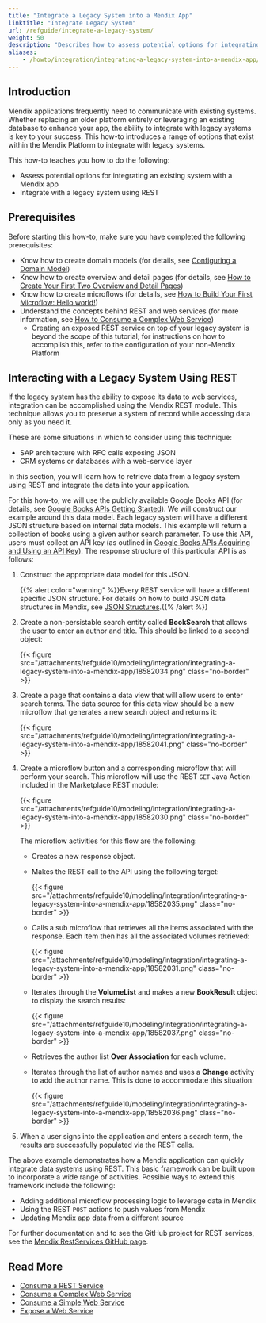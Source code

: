 ```yaml
---
title: "Integrate a Legacy System into a Mendix App"
linktitle: "Integrate Legacy System"
url: /refguide/integrate-a-legacy-system/
weight: 50
description: "Describes how to assess potential options for integrating an existing system with a Mendix app and how to integrate with a legacy system using REST."
aliases: 
    - /howto/integration/integrating-a-legacy-system-into-a-mendix-app/
---
```


## Introduction

Mendix applications frequently need to communicate with existing systems. Whether replacing an older platform entirely or leveraging an existing database to enhance your app, the ability to integrate with legacy systems is key to your success. This how-to introduces a range of options that exist within the Mendix Platform to integrate with legacy systems.

This how-to teaches you how to do the following:

* Assess potential options for integrating an existing system with a Mendix app
* Integrate with a legacy system using REST

## Prerequisites

Before starting this how-to, make sure you have completed the following prerequisites:

* Know how to create domain models (for details, see [Configuring a Domain Model](/refguide/configuring-a-domain-model/))
* Know how to create overview and detail pages (for details, see [How to Create Your First Two Overview and Detail Pages](/howto/front-end/create-your-first-two-overview-and-detail-pages/))
* Know how to create microflows (for details, see [How to Build Your First Microflow: Hello world!](/refguide/triggering-microflow-from-menu-item/))
* Understand the concepts behind REST and web services (for more information, see [How to Consume a Complex Web Service](/howto/integration/consume-a-complex-web-service/))
    * Creating an exposed REST service on top of your legacy system is beyond the scope of this tutorial; for instructions on how to accomplish this, refer to the configuration of your non-Mendix Platform

## Interacting with a Legacy System Using REST

If the legacy system has the ability to expose its data to web services, integration can be accomplished using the Mendix REST module. This technique allows you to preserve a system of record while accessing data only as you need it.

These are some situations in which to consider using this technique:

* SAP architecture with RFC calls exposing JSON
* CRM systems or databases with a web-service layer

In this section, you will learn how to retrieve data from a legacy system using REST and integrate the data into your application.

For this how-to, we will use the publicly available Google Books API (for details, see [Google Books APIs Getting Started](https://developers.google.com/books/docs/v1/getting_started)). We will construct our example around this data model. Each legacy system will have a different JSON structure based on internal data models. This example will return a collection of books using a given author search parameter. To use this API, users must collect an API key (as outlined in [Google Books APIs Acquiring and Using an API Key](https://developers.google.com/books/docs/v1/using?csw=1#APIKey)). The response structure of this particular API is as follows:

1. Construct the appropriate data model for this JSON.

    {{% alert color="warning" %}}Every REST service will have a different specific JSON structure. For details on how to build JSON data structures in Mendix, see [JSON Structures](/refguide/json-structures/).{{% /alert %}}

2. Create a non-persistable search entity called **BookSearch** that allows the user to enter an author and title. This should be linked to a second object:

    {{< figure src="/attachments/refguide10/modeling/integration/integrating-a-legacy-system-into-a-mendix-app/18582034.png" class="no-border" >}}

3. Create a page that contains a data view that will allow users to enter search terms. The data source for this data view should be a new microflow that generates a new search object and returns it:

    {{< figure src="/attachments/refguide10/modeling/integration/integrating-a-legacy-system-into-a-mendix-app/18582041.png" class="no-border" >}}

4. Create a microflow button and a corresponding microflow that will perform your search. This microflow will use the REST `GET` Java Action included in the Marketplace REST module:

    {{< figure src="/attachments/refguide10/modeling/integration/integrating-a-legacy-system-into-a-mendix-app/18582030.png" class="no-border" >}}

    The microflow activities for this flow are the following:

    * Creates a new response object.<br>
    * Makes the REST call to the API using the following target:<br>

        {{< figure src="/attachments/refguide10/modeling/integration/integrating-a-legacy-system-into-a-mendix-app/18582035.png" class="no-border" >}}<br>

    * Calls a sub microflow that retrieves all the items associated with the response. Each item then has all the associated volumes retrieved:

        {{< figure src="/attachments/refguide10/modeling/integration/integrating-a-legacy-system-into-a-mendix-app/18582031.png" class="no-border" >}}<br>

    * Iterates through the **VolumeList** and makes a new **BookResult** object to display the search results:

        {{< figure src="/attachments/refguide10/modeling/integration/integrating-a-legacy-system-into-a-mendix-app/18582037.png" class="no-border" >}}<br>

    * Retrieves the author list **Over Association** for each volume. <br>
    * Iterates through the list of author names and uses a **Change** activity to add the author name. This is done to accommodate this situation:

        {{< figure src="/attachments/refguide10/modeling/integration/integrating-a-legacy-system-into-a-mendix-app/18582036.png" class="no-border" >}}

5. When a user signs into the application and enters a search term, the results are successfully populated via the REST calls.

The above example demonstrates how a Mendix application can quickly integrate data systems using REST. This basic framework can be built upon to incorporate a wide range of activities. Possible ways to extend this framework include the following: 

* Adding additional microflow processing logic to leverage data in Mendix
* Using the REST `POST` actions to push values from Mendix
* Updating Mendix app data from a different source

For further documentation and to see the GitHub project for REST services, see the [Mendix RestServices GitHub page](https://github.com/mendix/RestServices).

## Read More

* [Consume a REST Service](/howto/integration/consume-a-rest-service/)
* [Consume a Complex Web Service](/howto/integration/consume-a-complex-web-service/)
* [Consume a Simple Web Service](/howto/integration/consume-a-simple-web-service/)
* [Expose a Web Service](/howto/integration/expose-a-web-service/)
